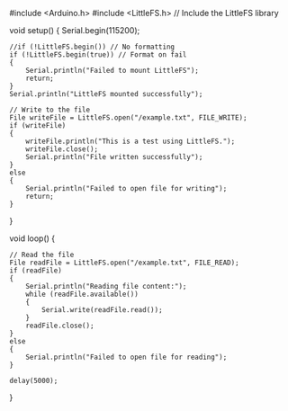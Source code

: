 #include <Arduino.h>
#include <LittleFS.h> // Include the LittleFS library

void setup()
{
    Serial.begin(115200);

    //if (!LittleFS.begin()) // No formatting
    if (!LittleFS.begin(true)) // Format on fail
    {
        Serial.println("Failed to mount LittleFS");
        return;
    }
    Serial.println("LittleFS mounted successfully");

    // Write to the file
    File writeFile = LittleFS.open("/example.txt", FILE_WRITE);
    if (writeFile)
    {
        writeFile.println("This is a test using LittleFS.");
        writeFile.close();
        Serial.println("File written successfully");
    }
    else
    {
        Serial.println("Failed to open file for writing");
        return;
    }
}

void loop()
{

    // Read the file
    File readFile = LittleFS.open("/example.txt", FILE_READ);
    if (readFile)
    {
        Serial.println("Reading file content:");
        while (readFile.available())
        {
            Serial.write(readFile.read());
        }
        readFile.close();
    }
    else
    {
        Serial.println("Failed to open file for reading");
    }

    delay(5000);
}
